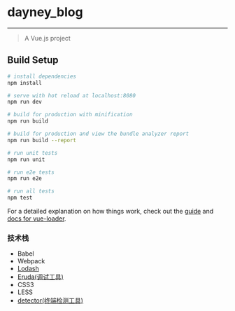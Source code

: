 # dayney_blog
----------

> A Vue.js project

## Build Setup

``` bash
# install dependencies
npm install

# serve with hot reload at localhost:8080
npm run dev

# build for production with minification
npm run build

# build for production and view the bundle analyzer report
npm run build --report

# run unit tests
npm run unit

# run e2e tests
npm run e2e

# run all tests
npm test
```

For a detailed explanation on how things work, check out the [guide](http://vuejs-templates.github.io/webpack/) and [docs for vue-loader](http://vuejs.github.io/vue-loader).

### 技术栈
- Babel
- Webpack
- [Lodash](https://www.lodashjs.com/)
- [Eruda(调试工具)](https://github.com/huruji/eruda-webpack-plugin/blob/master/README.md)
- CSS3
- LESS
- [detector(终端检测工具)](https://github.com/liriliri/eruda)
